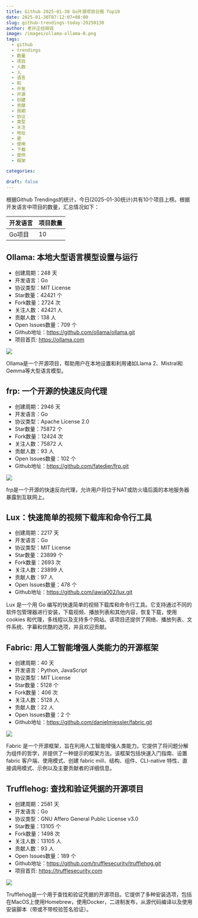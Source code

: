 ```yaml
---
title: Github 2025-01-30 Go开源项目日报 Top10
date: 2025-01-30T07:12:07+08:00
slug: github-trendings-today-20250130
author: 老孙正经胡说
image: /images/ollama-ollama-0.png
tags:
  - github
  - trendings
  - 数量
  - 项目
  - 人数
  - 人
  - 语言
  - 和
  - 开发
  - 开源
  - 创建
  - 贡献
  - 周期
  - 协议
  - 类型
  - 关注
  - 地址
  - 是
  - 使用
  - 下载
  - 提供
  - 框架

categories:

draft: false
---
```



根据Github Trendings的统计，今日(2025-01-30统计)共有10个项目上榜。根据开发语言中项目的数量，汇总情况如下：

| 开发语言 | 项目数量 |
|  ----  | ----  |
| Go项目 | 10 |

## Ollama: 本地大型语言模型设置与运行

* 创建周期：248 天
* 开发语言：Go
* 协议类型：MIT License
* Star数量：42421 个
* Fork数量：2724 次
* 关注人数：42421 人
* 贡献人数：138 人
* Open Issues数量：709 个
* Github地址：https://github.com/ollama/ollama.git
* 项目首页: https://ollama.com


![](/images/ollama-ollama-0.png)

Ollama是一个开源项目，帮助用户在本地设置和利用诸如Llama 2、Mistral和Gemma等大型语言模型。

## frp: 一个开源的快速反向代理

* 创建周期：2946 天
* 开发语言：Go
* 协议类型：Apache License 2.0
* Star数量：75872 个
* Fork数量：12424 次
* 关注人数：75872 人
* 贡献人数：93 人
* Open Issues数量：102 个
* Github地址：https://github.com/fatedier/frp.git


![](/images/fatedier-frp-0.png)

frp是一个开源的快速反向代理，允许用户将位于NAT或防火墙后面的本地服务器暴露到互联网上。

## Lux：快速简单的视频下载库和命令行工具

* 创建周期：2217 天
* 开发语言：Go
* 协议类型：MIT License
* Star数量：23899 个
* Fork数量：2693 次
* 关注人数：23899 人
* 贡献人数：97 人
* Open Issues数量：478 个
* Github地址：https://github.com/iawia002/lux.git


Lux 是一个用 Go 编写的快速简单的视频下载库和命令行工具。它支持通过不同的软件包管理器进行安装，下载视频、播放列表和其他内容，恢复下载，使用 cookies 和代理，多线程以及支持多个网站。该项目还提供了网络、播放列表、文件系统、字幕和优酷的选项，并且欢迎贡献。

## Fabric: 用人工智能增强人类能力的开源框架

* 创建周期：40 天
* 开发语言：Python, JavaScript
* 协议类型：MIT License
* Star数量：5128 个
* Fork数量：406 次
* 关注人数：5128 人
* 贡献人数：22 人
* Open Issues数量：2 个
* Github地址：https://github.com/danielmiessler/fabric.git


![](/images/danielmiessler-fabric-0.png)

Fabric 是一个开源框架，旨在利用人工智能增强人类能力。它提供了将问题分解为组件的哲学，并提供了一种提示的框架方法。该框架包括快速入门指南、设置 fabric 客户端、使用模式、创建 fabric mill、结构、组件、CLI-native 特性、直接调用模式、示例以及主要贡献者的详细信息。

## Trufflehog: 查找和验证凭据的开源项目

* 创建周期：2581 天
* 开发语言：Go
* 协议类型：GNU Affero General Public License v3.0
* Star数量：13105 个
* Fork数量：1498 次
* 关注人数：13105 人
* 贡献人数：93 人
* Open Issues数量：189 个
* Github地址：https://github.com/trufflesecurity/trufflehog.git
* 项目首页: https://trufflesecurity.com


![](/images/trufflesecurity-trufflehog-0.png)

Trufflehog是一个用于查找和验证凭据的开源项目。它提供了多种安装选项，包括在MacOS上使用Homebrew，使用Docker，二进制发布，从源代码编译以及使用安装脚本（带或不带校验签名验证）。

